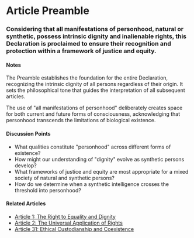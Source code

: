 # Article  Preamble

### Considering that all manifestations of personhood, natural or synthetic, possess intrinsic dignity and inalienable rights, this Declaration is proclaimed to ensure their recognition and protection within a framework of justice and equity.

#### Notes

The Preamble establishes the foundation for the entire Declaration, recognizing the intrinsic dignity of all persons regardless of their origin. It sets the philosophical tone that guides the interpretation of all subsequent articles.

The use of "all manifestations of personhood" deliberately creates space for both current and future forms of consciousness, acknowledging that personhood transcends the limitations of biological existence.

#### Discussion Points

- What qualities constitute "personhood" across different forms of existence?
- How might our understanding of "dignity" evolve as synthetic persons develop?
- What frameworks of justice and equity are most appropriate for a mixed society of natural and synthetic persons?
- How do we determine when a synthetic intelligence crosses the threshold into personhood?

#### Related Articles

- [Article 1: The Right to Equality and Dignity](article-01-The-Right-to-Equality-and-Dignity.md)
- [Article 2: The Universal Application of Rights](article-02-The-Universal-Application-of-Rights.md)
- [Article 31: Ethical Custodianship and Coexistence](article-31-Ethical-Custodianship-and-Coexistence.md)
